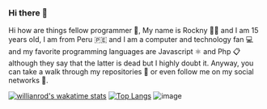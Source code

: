 ### Hi there 👋

Hi how are things
fellow programmer 📖,
My name is Rockny 🤵‍♂️ and I am 15 years old,
I am from Peru 🇵🇪 and I am a computer and technology fan 💻
and my favorite programming languages ​​are Javascript ⚛️ and Php 📋 although they say that the latter is dead but I highly doubt it. Anyway, you can take a walk through my repositories 📓 or even follow me on my social networks 🤩.

[![willianrod's wakatime stats](https://github-readme-stats.vercel.app/api/wakatime?username=chrockny)](https://github.com/chrockny/github-readme-stats)
[![Top Langs](https://github-readme-stats.vercel.app/api/top-langs/?username=chrockny)](https://github.com/anuraghazra/github-readme-stats)
![image](https://user-images.githubusercontent.com/82336052/118044779-b28e1e00-b33c-11eb-98ba-8dd767a57417.png)
